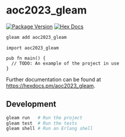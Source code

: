 # aoc2023_gleam

[![Package Version](https://img.shields.io/hexpm/v/aoc2023_gleam)](https://hex.pm/packages/aoc2023_gleam)
[![Hex Docs](https://img.shields.io/badge/hex-docs-ffaff3)](https://hexdocs.pm/aoc2023_gleam/)

```sh
gleam add aoc2023_gleam
```
```gleam
import aoc2023_gleam

pub fn main() {
  // TODO: An example of the project in use
}
```

Further documentation can be found at <https://hexdocs.pm/aoc2023_gleam>.

## Development

```sh
gleam run   # Run the project
gleam test  # Run the tests
gleam shell # Run an Erlang shell
```
